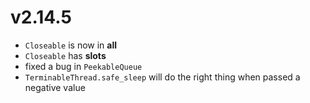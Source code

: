 # v2.14.5

* `Closeable` is now in __all__
* `Closeable` has __slots__
* fixed a bug in `PeekableQueue`
* `TerminableThread.safe_sleep` will do the right thing when passed a negative value
